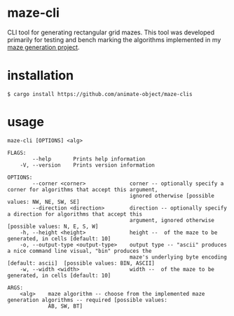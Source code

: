# maze-cli
CLI tool for generating rectangular grid mazes. This tool was developed primarily for testing and bench marking the algorithms implemented in my [maze generation project](https://github.com/animate-object/mazes). 

# installation

```
$ cargo install https://github.com/animate-object/maze-clis
```

# usage
```
maze-cli [OPTIONS] <alg>

FLAGS:
        --help       Prints help information
    -V, --version    Prints version information

OPTIONS:
        --corner <corner>              corner -- optionally specify a corner for algorithms that accept this argument,
                                       ignored otherwise [possible values: NW, NE, SW, SE]
        --direction <direction>        direction -- optionally specify a direction for algorithms that accept this
                                       argument, ignored otherwise [possible values: N, E, S, W]
    -h, --height <height>              height --  of the maze to be generated, in cells [default: 10]
    -o, --output-type <output-type>    output type -- "ascii" produces a nice command line visual, "bin" produces the
                                       maze's underlying byte encoding [default: ascii]  [possible values: BIN, ASCII]
    -w, --width <width>                width --  of the maze to be generated, in cells [default: 10]

ARGS:
    <alg>    maze algorithm -- choose from the implemented maze generation algorithms -- required [possible values:
             AB, SW, BT]
```
